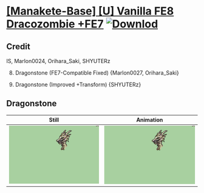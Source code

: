 # [\[Manakete-Base\] \[U\] Vanilla FE8 Dracozombie +FE7](./) [![Downlod](https://img.shields.io/badge/Download--red?style=social&logo=github)](https://minhaskamal.github.io/DownGit/#/home?url=https://github.com/Klokinator/FE-Repo/tree/main/Battle%20Animations%2FMonsters%20-%20Dragons%20and%20Special%2F%5BManakete-Base%5D%20%5BU%5D%20Vanilla%20FE8%20Dracozombie%20%2BFE7%2F8.%20Dragonstone)

## Credit

IS, Marlon0024, Orihara_Saki, SHYUTERz

8. Dragonstone (FE7-Compatible Fixed) {Marlon0027, Orihara_Saki}

8. Dragonstone (Improved +Transform) {SHYUTERz}

## Dragonstone

| Still | Animation |
| :---: | :-------: |
| ![Dragonstone still](./Dragonstone_000.png) | ![Dragonstone animation](./Dragonstone.gif) |
